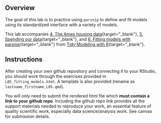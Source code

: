 ## Overview

The goal of this lab is to practice using `parsnip` to define and fit models using its standardized interface with a variety of models.

This lab accompanies [4. The Ames housing data](https://www.tmwr.org/ames.html){target="_blank"}, [5. Spending our data](https://www.tmwr.org/splitting.html){target="_blank"}, and [6. Fitting models with parsnip](https://www.tmwr.org/models.html){target="_blank"} from [Tidy Modeling with R](https://www.tmwr.org/){target="_blank"}.

## Instructions

After creating your own github repository and connecting it to your RStudio, you should work through the exercises provided in `L05_fitting_models.html`. A template is also provided (rename as `lastname_firstname_L05.qmd`).

You will only need to submit the rendered html file which **must contain a link to your github repo**. Including the github repo link provides all the support materials needed to reproduce your work, an essential feature of quality scientific work, especially data science/analysis work. See canvas for submission details.